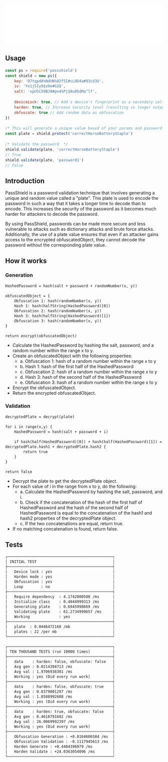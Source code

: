 ![PassShield](https://raw.githubusercontent.com/NotReeceHarris/NotReeceHarris/7276afd7e995f502acbe1c351bfb31ca709c7df3/cdn/passshield-white.svg)

## Usage
```js
const ps = require('passshield')
const shield = new ps({
    key: 'D7tqpdA%NdUN%02f5I#cLOO4a#93cU3U',
    iv: 'Yx1j5Iy9$z0e#G2Q',
    salt: 'xpUSCX9BJ0#pn4%Pj$8u05dMa^lf',

    deviceLock: true, // Add a device's fingerprint as a secondary salt
    harden: true, // Increase security level (resulting in longer output and time)
    obfuscate: true // Add random data as obfuscation
})

/* This will generate a unique value based of your params and password */
const plate = shield.protect('correctHorseBatteryStaple')

/* Validate the password  */
shield.validate(plate, 'correctHorseBatteryStaple') 
// True
shield.validate(plate, 'password1')
// False
```

## Introduction
PassShield is a password validation technique that involves generating a unique and random value called a "plate". This plate is used to encode the password in such a way that it takes a longer time to decode than to encode. This increases the security of the password as it becomes much harder for attackers to decode the password.

By using PassShield, passwords can be made more secure and less vulnerable to attacks such as dictionary attacks and brute force attacks. Additionally, the use of a plate value ensures that even if an attacker gains access to the encrypted obfuscatedObject, they cannot decode the password without the corresponding plate value.

## How it works

### Generation
```
HashedPassword = hash(salt + password + randomNumber(x, y))

obfuscatedObject = {
    Obfuscation 1: hash(randomNumber(x, y))
    Hash 1: hash(halfString(HashedPassword)[0])
    Obfuscation 2: hash(randomNumber(x, y))
    Hash 3: hash(halfString(HashedPassword)[1])
    Obfuscation 3: hash(randomNumber(x, y))
}

return encrypt(obfuscatedObject)
```

- Calculate the HashedPassword by hashing the salt, password, and a random number within the range x to y.
- Create an obfuscatedObject with the following properties:
    - a. Obfuscation 1: hash of a random number within the range x to y
    - b. Hash 1: hash of the first half of the HashedPassword
    - c. Obfuscation 2: hash of a random number within the range x to y
    - d. Hash 3: hash of the second half of the HashedPassword
    - e. Obfuscation 3: hash of a random number within the range x to y
- Encrypt the obfuscatedObject.
- Return the encrypted obfuscatedObject.

### Validation
```
decryptedPlate = decrypt(plate)

for i in range(x,y) {
    HashedPassword = hash(salt + password + i)

    if hash(half(HashedPassword)[0]) + hash(half(HashedPassword)[1]) = decryptedPlate.hash1 + decryptedPlate.hash2 {
        return true
    }
}

return false
```
- Decrypt the plate to get the decryptedPlate object.
- For each value of i in the range from x to y, do the following:
    - a. Calculate the HashedPassword by hashing the salt, password, and i.
    - b. Check if the concatenation of the hash of the first half of HashedPassword and the hash of the second half of HashedPassword is equal to the concatenation of the hash1 and hash2 properties of the decryptedPlate object.
    - c. If the two concatenations are equal, return true.
- If no matching concatenation is found, return false.

## Tests

```
┌───────────────────────────────────────────────┐
│ INITIAL TEST                                  │
├───────────────────────────────────────────────┤
│   Device lock : yes                           │
│   Harden mode : yes                           │
│   Obfuscation : yes                           │
│   Loop        : no                            │
├───────────────────────────────────────────────┤
│   Require dependency  : 4.1742000580 /ms      │
│   Initialize class    : 0.4844999313 /ms      │
│   Generating plate    : 0.6945998669 /ms      │
│   Validating plate    : 61.2734999657 /ms     │
│   Working             : yes                   │
├───────────────────────────────────────────────┤
│   plate  : 0.0446472168 /mb                   │
│   plates : 22 /per mb                         │
└───────────────────────────────────────────────┘

┌───────────────────────────────────────────────┐
│ TEN THOUSAND TESTS (run 10000 times)          │
├───────────────────────────────────────────────┤
│   data    : harden: false, obfuscate: false   │
│   Avg gen : 0.0214394713 /ms                  │
│   Avg val : 1.9706938301 /ms                  │
│   Working : yes (Did every run work)          │
├───────────────────────────────────────────────┤
│   data    : harden: false, obfuscate: true    │
│   Avg gen : 0.0379001297 /ms                  │
│   Avg val : 1.8588992688 /ms                  │
│   Working : yes (Did every run work)          │
├───────────────────────────────────────────────┤
│   data    : harden: true, obfuscate: false    │
│   Avg gen : 0.4618791692 /ms                  │
│   Avg val : 26.0069992397 /ms                 │
│   Working : yes (Did every run work)          │
├───────────────────────────────────────────────┤
│   Obfuscation Generation : +0.0164606584 /ms  │
│   Obfuscation Validation : -0.1117945613 /ms  │
│   Harden Generate : +0.4404396979 /ms         │
│   Harden Validate : +24.0363054096 /ms        │
└───────────────────────────────────────────────┘
```
